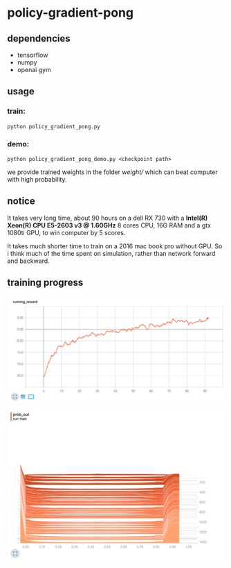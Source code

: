 # policy-gradient-pong

## dependencies
* tensorflow
* numpy
* openai gym

## usage
### train:
```
python policy_gradient_pong.py
```

### demo:
```
python policy_gradient_pong_demo.py <checkpoint path>
```

we provide trained weights in the folder *weight/* which can beat computer with high probability.

## notice
It takes very long time, about 90 hours on a dell RX 730 with a **Intel(R) Xeon(R) CPU E5-2603 v3 @ 1.60GHz** 8 cores CPU, 16G RAM and a gtx 1080ti GPU, to win computer by 5 scores.

It takes much shorter time to train on a 2016 mac book pro without GPU. So i think much of the time spent on simulation, rather than network forward and backward.

## training progress
![](1510038918476.jpg)

![](1510038968865.jpg)



